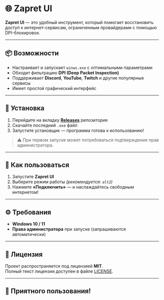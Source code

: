 # 🌐 Zapret UI

**Zapret UI** — это удобный инструмент, который помогает восстановить доступ к интернет-сервисам, ограниченным провайдерами с помощью DPI-блокировок.

---

## 📦 Возможности

- Настраивает и запускает `winws.exe` с оптимальными параметрами  
- Обходит фильтрацию **DPI (Deep Packet Inspection)**  
- Поддерживает **Discord**, **YouTube**, **Twitch** и другие популярные сервисы  
- Имеет простой графический интерфейс  

---

## 🚀 Установка

1. Перейдите на вкладку **[Releases](../../releases)** репозитория  
2. Скачайте последний `.exe` файл  
3. Запустите установщик — программа готова к использованию!  

> ⚠️ При первом запуске может потребоваться подтверждение прав администратора.

---

## 🧭 Как пользоваться

1. Запустите **Zapret UI**  
2. Выберите режим работы *(рекомендуется: `alt2`)*  
3. Нажмите **«Подключить»** — и наслаждайтесь свободным интернетом!  

---

## ⚙️ Требования

- **Windows 10 / 11**  
- **Права администратора** при запуске (запрашиваются автоматически)  

---

## 📄 Лицензия

Проект распространяется под лицензией **MIT**.  
Полный текст лицензии доступен в файле [LICENSE](LICENSE).

---

## 💬 Приятного пользования!
